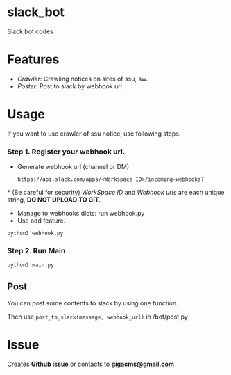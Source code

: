 # slack_bot
Slack bot codes

# Features
- _Crawler_: Crawling notices on sites of ssu, sw.
- _Poster_: Post to slack by webhook url.

# Usage
If you want to use crawler of ssu notice, use following steps.
### Step 1. Register your webhook url.
- Generate webhook url (channel or DM)

    `https://api.slack.com/apps/<Workspace ID>/incoming-webhooks?`

\* (Be careful for security) _WorkSpace ID_ and _Webhook urls_ are each unique string, **DO NOT UPLOAD TO GIT**.

-  Manage to webhooks dicts: run webhook.py
-  Use add feature.
```
python3 webhook.py
```

### Step 2. Run Main
```
python3 main.py
```

## Post
You can post some contents to slack by using one function.

Then use `post_to_slack(message, webhook_url)` in /bot/post.py

# Issue
Creates **Github issue** or contacts to **gigacms@gmail.com**
